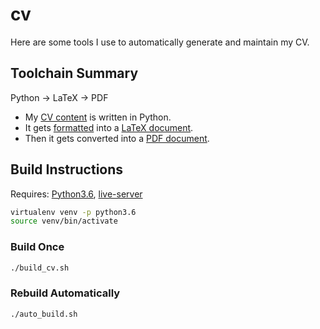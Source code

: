 # cv

Here are some tools I use to automatically generate and maintain my CV.

## Toolchain Summary

Python -> LaTeX -> PDF

* My [CV content](https://github.com/byxor/cv/blob/master/cv/content.py) is written in Python.
* It gets [formatted](https://github.com/byxor/cv/blob/master/cv/formatting.py) into a [LaTeX document](https://github.com/byxor/cv/blob/master/cv.tex).
* Then it gets converted into a [PDF document](https://github.com/byxor/cv/blob/master/cv.pdf).

## Build Instructions

Requires: [Python3.6](https://www.python.org/downloads/release/python-360/), [live-server](https://github.com/tapio/live-server)

```bash
virtualenv venv -p python3.6
source venv/bin/activate
```

### Build Once

```bash
./build_cv.sh
```

### Rebuild Automatically

```bash
./auto_build.sh
```
